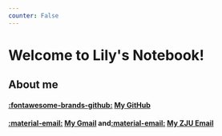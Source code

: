 ```yaml
---
counter: False   
---
```


# Welcome to Lily's Notebook!  

## About me
#### [:fontawesome-brands-github:](https://github.com/sorceressyidi) [My GitHub](https://github.com/sorceressyidi)
#### [:material-email:](mailto:sorceressyidi@gmail.com) [My Gmail](mailto:sorceressyidi@gmail.com)   and[:material-email:](mailto:sorceressyidi@zju.edu.cn) [My ZJU Email](mailto:sorceressyidi@zju.edu.cn)

#### 









